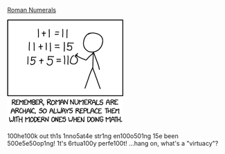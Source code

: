 [Roman Numerals](https://xkcd.com/2637)

![Roman Numerals](./random_comic.png)

100he100k out th1s 1nno5at4e str1ng en100o501ng 15e been 500e5e50op1ng! 1t's 6rtua100y perfe100t! ...hang on, what's a "virtuacy"?

